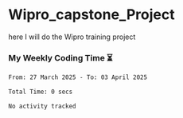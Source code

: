# Wipro_capstone_Project
 here I will do the Wipro training project 


### My Weekly Coding Time ⏳
<!--START_SECTION:waka-->

```txt
From: 27 March 2025 - To: 03 April 2025

Total Time: 0 secs

No activity tracked
```

<!--END_SECTION:waka-->
